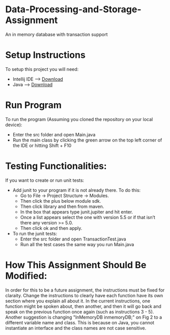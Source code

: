 # Data-Processing-and-Storage-Assignment
An in memory database with transaction support

# Setup Instructions
To setup this project you will need:
- Intellij IDE --> [Download](https://www.jetbrains.com/idea/download/?section=windows)
- Java --> [Download](https://www.java.com/download/ie_manual.jsp)

# Run Program
To run the program (Assuming you cloned the repository on your local device):
- Enter the src folder and open Main.java
- Run the main class by clicking the green arrow on the top left corner of the IDE or hitting Shift + F10

# Testing Functionalities:
If you want to create or run unit tests:
- Add junit to your program if it is not already there. To do this:
  - Go to File -> Project Structure -> Modules.
  - Then click the plus below module sdk.
  - Then click library and then from maven.
  - In the box that appears type junit.jupiter and hit enter.
  - Once a list appears select the one with version 5.5 or if that isn’t there any version >= 5.0.
  - Then click ok and then apply.
- To run the junit tests:
  - Enter the src folder and open TransactionTest.java
  - Run all the test cases the same way you run Main.java

# How This Assignment Should Be Modified:
In order for this to be a future assignment, the instructions must be fixed for claraity.
Change the instructions to clearly have each function have its own section where you explain all about it.
In the current instructions, one function might be spoken about, then another, and then it will go back and speak
on the previous function once again (such as instructions 3 - 5).
Another suggestion is changing "InMemoryDB inmemoryDB;" on Fig 2 to a different variable name and class.
This is because on Java, you cannot instantiate an interface and the class names are not case sensitive.
